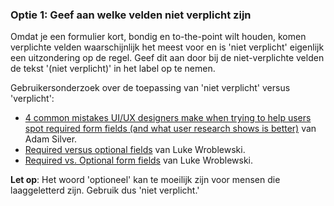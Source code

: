 ### Optie 1: Geef aan welke velden niet verplicht zijn

Omdat je een formulier kort, bondig en to-the-point wilt houden, komen verplichte velden waarschijnlijk het meest voor en is 'niet verplicht' eigenlijk een uitzondering op de regel. Geef dit aan door bij de niet-verplichte velden de tekst '(niet verplicht)' in het label op te nemen.

Gebruikersonderzoek over de toepassing van 'niet verplicht' versus 'verplicht':

- [4 common mistakes UI/UX designers make when trying to help users spot required form fields (and what user research shows is better)](https://adamsilver.io/blog/how-to-highlight-required-and-optional-form-fields/) van Adam Silver.
- [Required versus optional fields](https://ask.lukew.com/chat?id=f6862342-64d1-4de9-a28a-16f4fe614452) van Luke Wroblewski.
- [Required vs. Optional form fields](https://www.lukew.com/ff/entry.asp?725) van Luke Wroblewski.

**Let op**: Het woord 'optioneel' kan te moeilijk zijn voor mensen die laaggeletterd zijn. Gebruik dus 'niet verplicht.'
